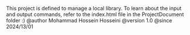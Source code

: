 This project is defined to manage a local library.
 To learn about the input and output commands, refer to the index.html file in the ProjectDocument folder :)
 @author Mohammad Hossein Hosseini
 @version 1.0
 @since 2024/13/01
